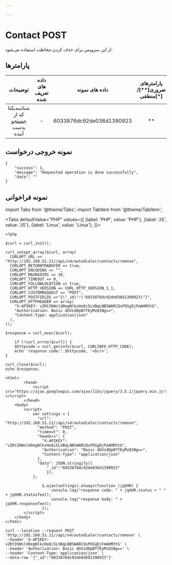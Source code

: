 ```yaml
---

---
```

# Contact POST

از این سرویس برای حذف کردن مخاطب استفاده می‌شود.

## پارامتر‌ها
|             توضیحات             | داده های تعریف شده |      داده های نمونه      | پارامترهای ضروری[**]/منطقی[*] | پارامترها |
|:-------------------------------:|:------------------:|:------------------------:|:----------------------:|:---------:|
| شناسه‌یکتا که از [جستجو](/docs/api/autodialer_api/contact/contact_search) بدست آمده |          -         | 6033876dc92de036d1390923 |           **           |    id_    |


## نمونه خروجی درخواست

```shell
{
    "success": 1,
    "message": "Requested operation is done successfully",
    "data": ""
}
```


## نمونه فراخوانی

import Tabs from '@theme/Tabs';
import TabItem from '@theme/TabItem';

<Tabs
    defaultValue="PHP"
    values={[
        {label: 'PHP', value: 'PHP'},
        {label: 'JS', value: 'JS'},
		{label: 'Linux', value: 'Linux'},
    ]}>
<TabItem value="PHP">


	<?php

	$curl = curl_init();

	curl_setopt_array($curl, array(
	  CURLOPT_URL => "http://192.168.51.21//api/v4/autodialer/contacts/remove",
	  CURLOPT_RETURNTRANSFER => true,
	  CURLOPT_ENCODING => "",
	  CURLOPT_MAXREDIRS => 10,
	  CURLOPT_TIMEOUT => 0,
	  CURLOPT_FOLLOWLOCATION => true,
	  CURLOPT_HTTP_VERSION => CURL_HTTP_VERSION_1_1,
	  CURLOPT_CUSTOMREQUEST => "POST",
	  CURLOPT_POSTFIELDS =>"{\"_id\":\"6033876dc92de036d1390923\"}",
	  CURLOPT_HTTPHEADER => array(
		"X-APIKEY: vZKtIKWsld0egNlkzHo8i5LVBqLNBSWARCQsPOSgDjFmAHM3tG",
		"Authorization: Basic dGVzdDpBYTEyMzQ1Ng==",
		"Content-Type: application/json"
	  ),
	));

	$response = curl_exec($curl);

		if (!curl_errno($curl)) {
		$httpcode = curl_getinfo($curl, CURLINFO_HTTP_CODE);
		echo 'response code:'.$httpcode, '<br/>';
	}

	curl_close($curl);
	echo $response;

</TabItem>
<TabItem value="JS">

	
	<html>
			<head>
				<script src="https://ajax.googleapis.com/ajax/libs/jquery/3.5.1/jquery.min.js"></script>
			</head>
		<body>
			<script>
				var settings = {
				  "url": "http://192.168.51.21//api/v4/autodialer/contacts/remove",
				  "method": "POST",
				  "timeout": 0,
				  "headers": {
					"X-APIKEY": "vZKtIKWsld0egNlkzHo8i5LVBqLNBSWARCQsPOSgDjFmAHM3tG",
					"Authorization": "Basic dGVzdDpBYTEyMzQ1Ng==",
					"Content-Type": "application/json"
				  },
				  "data": JSON.stringify({
					  "_id":"6033876dc92de036d1390923"
					  }),
				};

					$.ajax(settings).always(function (jqXHR) {
						console.log("response code: " + jqXHR.status + " " + jqXHR.statusText);
						console.log("response body: " + jqXHR.responseText);
					});
			</script>
		</body>
	</html>
	

</TabItem>
<TabItem value="Linux">

	curl --location --request POST 'http://192.168.51.21//api/v4/autodialer/contacts/remove' \
	--header 'X-APIKEY: vZKtIKWsld0egNlkzHo8i5LVBqLNBSWARCQsPOSgDjFmAHM3tG' \
	--header 'Authorization: Basic dGVzdDpBYTEyMzQ1Ng==' \
	--header 'Content-Type: application/json' \
	--data-raw '{"_id":"6033876dc92de036d1390923"}'
		
</TabItem>
</Tabs>

